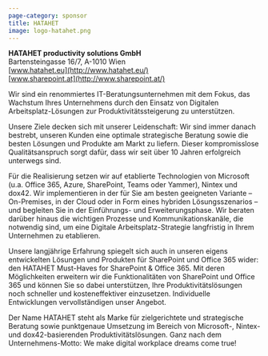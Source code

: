 ```yaml
---
page-category: sponsor
title: HATAHET
image: logo-hatahet.png
---
```


**HATAHET productivity solutions GmbH**<br/>
Bartensteingasse 16/7, A-1010 Wien<br/>
[www.hatahet.eu](http://www.hatahet.eu/)<br/>
[www.sharepoint.at](http://www.sharepoint.at/)

Wir sind ein renommiertes IT-Beratungsunternehmen mit dem Fokus, das Wachstum Ihres Unternehmens durch den Einsatz von Digitalen Arbeitsplatz-Lösungen zur Produktivitätssteigerung zu unterstützen. 

Unsere Ziele decken sich mit unserer Leidenschaft: Wir sind immer danach bestrebt, unseren Kunden eine optimale strategische Beratung sowie die besten Lösungen und Produkte am Markt zu liefern. Dieser kompromisslose Qualitätsanspruch sorgt dafür, dass wir seit über 10 Jahren erfolgreich unterwegs sind.

Für die Realisierung setzen wir auf etablierte Technologien von Microsoft (u.a. Office 365, Azure, SharePoint, Teams oder Yammer), Nintex und dox42. Wir implementieren in der für Sie am besten geeigneten Variante – On-Premises, in der Cloud oder in Form eines hybriden Lösungsszenarios – und begleiten Sie in der Einführungs- und Erweiterungsphase. Wir beraten darüber hinaus die wichtigen Prozesse  und Kommunikationskanäle, die notwendig sind, um eine Digitale Arbeitsplatz-Strategie langfristig in Ihrem Unternehmen zu etablieren.

Unsere langjährige Erfahrung spiegelt sich auch in unseren eigens entwickelten Lösungen und Produkten für SharePoint und Office 365 wider: den HATAHET Must-Haves for SharePoint & Office 365. Mit deren Möglichkeiten erweitern wir die Funktionalitäten von SharePoint und Office 365 und können Sie so dabei unterstützen, Ihre Produktivitätslösungen noch schneller und kosteneffektiver einzusetzen. Individuelle Entwicklungen vervollständigen unser Angebot.

Der Name HATAHET steht als Marke für zielgerichtete und strategische Beratung sowie punktgenaue Umsetzung im Bereich von Microsoft-, Nintex- und dox42-basierenden Produktivitätslösungen. Ganz nach dem Unternehmens-Motto: We make digital workplace dreams come true!
